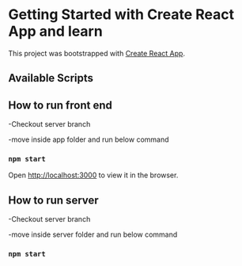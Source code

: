 # Getting Started with Create React App and learn

This project was bootstrapped with [Create React App](https://github.com/facebook/create-react-app).

## Available Scripts

## How to run front end 
-Checkout server branch

-move inside app folder and run below command 
### `npm start`

Open [http://localhost:3000](http://localhost:3000) to view it in the browser.


## How to run server  

-Checkout server branch

-move inside server folder and run below command 
### `npm start`